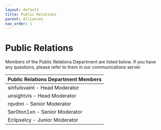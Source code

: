 ```yaml
---
layout: default
title: Public Relations
parent: Alliances
nav_order: 1
---
```


# Public Relations
Members of the Public Relations Department are listed below. If you have any questions, please refer to them in our communications server. 

| Public Relations Department Members      | 
|:-------------|
| sinfuIsvaint - Head Moderator           | 
| unsightvls - Head Moderator | 
| rqvdnn - Senior Moderator         |
| Ser0ton1xn - Senior Moderator           |
| EclipseIcy - Junior Moderator |
